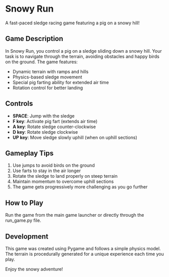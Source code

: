 # Snowy Run

A fast-paced sledge racing game featuring a pig on a snowy hill!

## Game Description

In Snowy Run, you control a pig on a sledge sliding down a snowy hill. Your task is to navigate through the terrain, avoiding obstacles and happy birds on the ground. The game features:

- Dynamic terrain with ramps and hills
- Physics-based sledge movement
- Special pig farting ability for extended air time
- Rotation control for better landing

## Controls

- **SPACE**: Jump with the sledge
- **F key**: Activate pig fart (extends air time)
- **A key**: Rotate sledge counter-clockwise
- **D key**: Rotate sledge clockwise
- **UP key**: Move sledge slowly uphill (when on uphill sections)

## Gameplay Tips

1. Use jumps to avoid birds on the ground
2. Use farts to stay in the air longer
3. Rotate the sledge to land properly on steep terrain
4. Maintain momentum to overcome uphill sections
5. The game gets progressively more challenging as you go further

## How to Play

Run the game from the main game launcher or directly through the run_game.py file.

## Development

This game was created using Pygame and follows a simple physics model. The terrain is procedurally generated for a unique experience each time you play.

Enjoy the snowy adventure! 